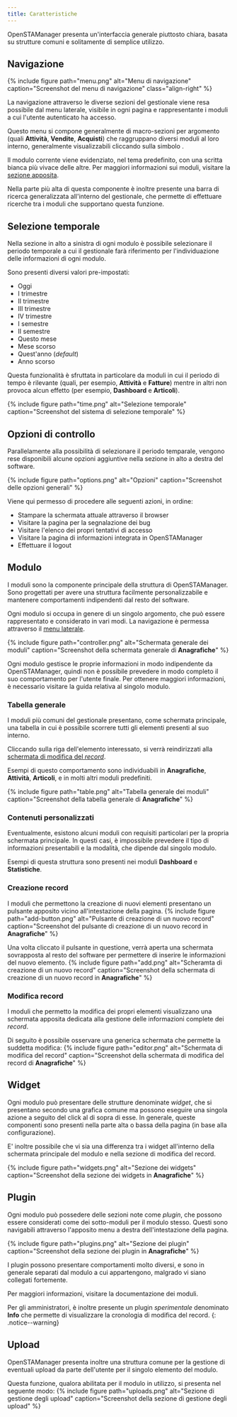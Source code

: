 ```yaml
---
title: Caratteristiche
---
```


OpenSTAManager presenta un'interfaccia generale piuttosto chiara, basata su strutture comuni e solitamente di semplice utilizzo.

## Navigazione

{% include figure path="menu.png" alt="Menu di navigazione" caption="Screenshot del menu di navigazione" class="align-right" %}

La navigazione attraverso le diverse sezioni del gestionale viene resa possibile dal menu laterale, visibile in ogni pagina e rappresentante i moduli a cui l'utente autenticato ha accesso.

Questo menu si compone generalmente di macro-sezioni per argomento (quali **Attività**, **Vendite**, **Acquisti**) che raggruppano diversi moduli al loro interno, generalmente visualizzabili cliccando sulla simbolo <i class="fas fa-chevron-left"></i>.

Il modulo corrente viene evidenziato, nel tema predefinito, con una scritta bianca più vivace delle altre. Per maggiori informazioni sui moduli, visitare la [sezione apposita](#modulo).

Nella parte più alta di questa componente è inoltre presente una barra di ricerca generalizzata all'interno del gestionale, che permette di effettuare ricerche tra i moduli che supportano questa funzione.

## Selezione temporale

Nella sezione in alto a sinistra di ogni modulo è possibile selezionare il periodo temporale a cui il gestionale farà riferimento per l'individuazione delle informazioni di ogni modulo.

Sono presenti diversi valori pre-impostati:
 - Oggi
 - I trimestre
 - II trimestre
 - III trimestre
 - IV trimestre
 - I semestre
 - II semestre
 - Questo mese
 - Mese scorso
 - Quest'anno (*default*)
 - Anno scorso

Questa funzionalità è sfruttata in particolare da moduli in cui il periodo di tempo è rilevante (quali, per esempio, **Attività** e **Fatture**) mentre in altri non provoca alcun effetto (per esempio, **Dashboard** e **Articoli**).

{% include figure path="time.png" alt="Selezione temporale" caption="Screenshot del sistema di selezione temporale" %}

## Opzioni di controllo

Parallelamente alla possibilità di selezionare il periodo temparale, vengono rese disponibili alcune opzioni aggiuntive nella sezione in alto a destra del software.

{% include figure path="options.png" alt="Opzioni" caption="Screenshot delle opzioni generali" %}

Viene qui permesso di procedere alle seguenti azioni, in ordine:
 - Stampare la schermata attuale attraverso il browser
 - Visitare la pagina per la segnalazione dei bug
 - Visitare l'elenco dei propri tentativi di accesso
 - Visitare la pagina di informazioni integrata in OpenSTAManager
 - Effettuare il logout

## Modulo

I moduli sono la componente principale della struttura di OpenSTAManager.
Sono progettati per avere una struttura facilmente personalizzabile e mantenere comportamenti indipendenti dal resto del software.

Ogni modulo si occupa in genere di un singolo argomento, che può essere rappresentato e considerato in vari modi.
La navigazione è permessa attraverso il [menu laterale](#navigazione).

{% include figure path="controller.png" alt="Schermata generale dei moduli" caption="Screenshot della schermata generale di **Anagrafiche**" %}

Ogni modulo gestisce le proprie informazioni in modo indipendente da OpenSTAManager, quindi non è possibile prevedere in modo completo il suo comportamento per l'utente finale.
Per ottenere maggiori informazioni, è necessario visitare la guida relativa al singolo modulo.

### Tabella generale

I moduli più comuni del gestionale presentano, come schermata principale, una tabella in cui è possibile scorrere tutti gli elementi presenti al suo interno.

Cliccando sulla riga dell'elemento interessato, si verrà reindirizzati alla [schermata di modifica del *record*](#modifica-record).

Esempi di questo comportamento sono individuabili in **Anagrafiche**, **Attività**, **Articoli**, e in molti altri moduli predefiniti.

{% include figure path="table.png" alt="Tabella generale dei moduli" caption="Screenshot della tabella generale di **Anagrafiche**" %}

### Contenuti personalizzati

Eventualmente, esistono alcuni moduli con requisiti particolari per la propria schermata principale.
In questi casi, è impossibile prevedere il tipo di informazioni presentabili e la modalità, che dipende dal singolo modulo.

Esempi di questa struttura sono presenti nei moduli **Dashboard** e **Statistiche**.

### Creazione record

I moduli che permettono la creazione di nuovi elementi presentano un pulsante apposito vicino all'intestazione della pagina.
{% include figure path="add-button.png" alt="Pulsante di creazione di un nuovo record" caption="Screenshot del pulsante di creazione di un nuovo record in **Anagrafiche**" %}

Una volta cliccato il pulsante in questione, verrà aperta una schermata sovrapposta al resto del software per permettere di inserire le informazioni del nuovo elemento.
{% include figure path="add.png" alt="Scheramta di creazione di un nuovo record" caption="Screenshot della schermata di creazione di un nuovo record in **Anagrafiche**" %}

### Modifica record

I moduli che permetto la modifica dei propri elementi visualizzano una schermata apposita dedicata alla gestione delle informazioni complete dei *record*.

Di seguito è possibile osservare una generica schermata che permette la suddetta modifica:
{% include figure path="editor.png" alt="Schermata di modifica del record" caption="Screenshot della schermata di modifica del record di **Anagrafiche**" %}

## Widget

Ogni modulo può presentare delle strutture denominate *widget*, che si presentano secondo una grafica comune ma possono eseguire una singola azione a seguito del click al di sopra di esse.
In generale, queste componenti sono presenti nella parte alta o bassa della pagina (in base alla configurazione).

E' inoltre possibile che vi sia una differenza tra i widget all'interno della schermata principale del modulo e nella sezione di modifica del record.

{% include figure path="widgets.png" alt="Sezione dei widgets" caption="Screenshot della sezione dei widgets in **Anagrafiche**" %}

## Plugin

Ogni modulo può possedere delle sezioni note come *plugin*, che possono essere considerati come dei sotto-moduli per il modulo stesso.
Questi sono navigabili attraverso l'apposito menu a destra dell'intestazione della pagina.

{% include figure path="plugins.png" alt="Sezione dei plugin" caption="Screenshot della sezione dei plugin in **Anagrafiche**" %}

I plugin possono presentare comportamenti molto diversi, e sono in generale separati dal modulo a cui appartengono, malgrado vi siano collegati fortemente.

Per maggiori informazioni, visitare la documentazione dei moduli.

Per gli amministratori, è inoltre presente un plugin *sperimentale* denominato **Info** che permette di visualizzare la cronologia di modifica del record.
{: .notice--warning}

## Upload

OpenSTAManager presenta inoltre una struttura comune per la gestione di eventuali upload da parte dell'utente per il singolo elemento del modulo.

Questa funzione, qualora abilitata per il modulo in utilizzo, si presenta nel seguente modo:
{% include figure path="uploads.png" alt="Sezione di gestione degli upload" caption="Screenshot della sezione di gestione degli upload" %}
